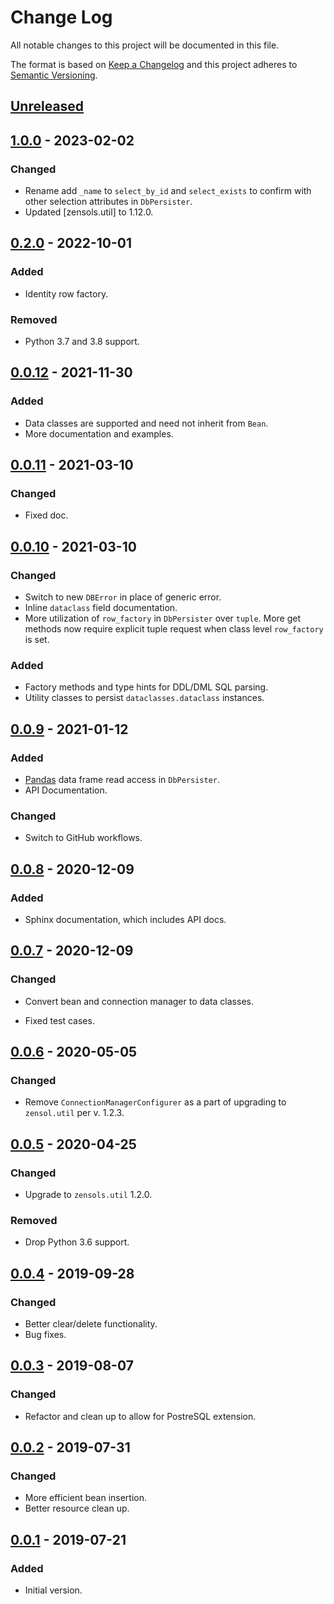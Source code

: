 # Change Log
All notable changes to this project will be documented in this file.

The format is based on [Keep a Changelog](http://keepachangelog.com/)
and this project adheres to [Semantic Versioning](http://semver.org/).


## [Unreleased]


## [1.0.0] - 2023-02-02
### Changed
- Rename add `_name` to `select_by_id` and `select_exists` to confirm with
  other selection attributes in `DbPersister`.
- Updated [zensols.util] to 1.12.0.


## [0.2.0] - 2022-10-01
### Added
- Identity row factory.

### Removed
- Python 3.7 and 3.8 support.


## [0.0.12] - 2021-11-30
### Added
- Data classes are supported and need not inherit from `Bean`.
- More documentation and examples.


## [0.0.11] - 2021-03-10
### Changed
- Fixed doc.


## [0.0.10] - 2021-03-10
### Changed
- Switch to new `DBError` in place of generic error.
- Inline `dataclass` field documentation.
- More utilization of `row_factory` in `DbPersister` over `tuple`.  More get
  methods now require explicit tuple request when class level `row_factory` is
  set.
### Added
- Factory methods and type hints for DDL/DML SQL parsing.
- Utility classes to persist `dataclasses.dataclass` instances.


## [0.0.9] - 2021-01-12
### Added
- [Pandas] data frame read access in `DbPersister`.
- API Documentation.
### Changed
- Switch to GitHub workflows.


## [0.0.8] - 2020-12-09
### Added
- Sphinx documentation, which includes API docs.


## [0.0.7] - 2020-12-09
### Changed
- Convert bean and connection manager to data classes.

- Fixed test cases.


## [0.0.6] - 2020-05-05
### Changed
- Remove `ConnectionManagerConfigurer` as a part of upgrading to `zensol.util`
  per v. 1.2.3.


## [0.0.5] - 2020-04-25
### Changed
- Upgrade to ``zensols.util`` 1.2.0.
### Removed
- Drop Python 3.6 support.


## [0.0.4] - 2019-09-28
### Changed
- Better clear/delete functionality.
- Bug fixes.


## [0.0.3] - 2019-08-07
### Changed
- Refactor and clean up to allow for PostreSQL extension.


## [0.0.2] - 2019-07-31
### Changed
- More efficient bean insertion.
- Better resource clean up.


## [0.0.1] - 2019-07-21
### Added
- Initial version.


<!-- links -->
[Unreleased]: https://github.com/plandes/dbutil/compare/v1.0.0...HEAD
[1.0.0]: https://github.com/plandes/dbutil/compare/v0.2.0...v1.0.0
[0.2.0]: https://github.com/plandes/dbutil/compare/v0.0.12...v0.2.0
[0.0.12]: https://github.com/plandes/dbutil/compare/v0.0.11...v0.0.12
[0.0.11]: https://github.com/plandes/dbutil/compare/v0.0.10...v0.0.11
[0.0.10]: https://github.com/plandes/dbutil/compare/v0.0.9...v0.0.10
[0.0.9]: https://github.com/plandes/dbutil/compare/v0.0.8...v0.0.9
[0.0.8]: https://github.com/plandes/dbutil/compare/v0.0.7...v0.0.8
[0.0.7]: https://github.com/plandes/dbutil/compare/v0.0.6...v0.0.7
[0.0.6]: https://github.com/plandes/dbutil/compare/v0.0.5...v0.0.6
[0.0.5]: https://github.com/plandes/dbutil/compare/v0.0.4...v0.0.5
[0.0.4]: https://github.com/plandes/dbutil/compare/v0.0.3...v0.0.4
[0.0.3]: https://github.com/plandes/dbutil/compare/v0.0.2...v0.0.3
[0.0.2]: https://github.com/plandes/dbutil/compare/v0.0.1...v0.0.2
[0.0.1]: https://github.com/plandes/dbutil/compare/v0.0.0...v0.0.1


[Pandas]: https://pandas.pydata.org
